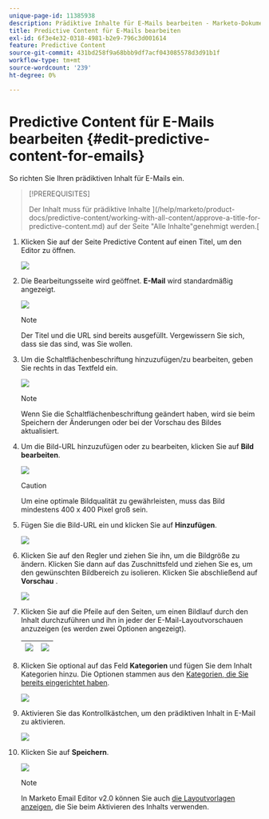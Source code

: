 ```yaml
---
unique-page-id: 11385938
description: Prädiktive Inhalte für E-Mails bearbeiten - Marketo-Dokumente - Produktdokumentation
title: Predictive Content für E-Mails bearbeiten
exl-id: 6f3e4e32-0318-4981-b2e9-796c3d001614
feature: Predictive Content
source-git-commit: 431bd258f9a68bbb9df7acf043085578d3d91b1f
workflow-type: tm+mt
source-wordcount: '239'
ht-degree: 0%

---
```


# Predictive Content für E-Mails bearbeiten {#edit-predictive-content-for-emails}

So richten Sie Ihren prädiktiven Inhalt für E-Mails ein.

>[!PREREQUISITES]
>
>Der Inhalt muss für prädiktive Inhalte ](/help/marketo/product-docs/predictive-content/working-with-all-content/approve-a-title-for-predictive-content.md) auf der Seite &quot;Alle Inhalte&quot;genehmigt werden.[

1. Klicken Sie auf der Seite Predictive Content auf einen Titel, um den Editor zu öffnen.

   ![](assets/image2017-10-3-9-3a30-3a25.png)

1. Die Bearbeitungsseite wird geöffnet. **E-Mail** wird standardmäßig angezeigt.

   ![](assets/image2017-10-3-9-3a31-3a18.png)

   >[!NOTE]
   >
   >Der Titel und die URL sind bereits ausgefüllt. Vergewissern Sie sich, dass sie das sind, was Sie wollen.

1. Um die Schaltflächenbeschriftung hinzuzufügen/zu bearbeiten, geben Sie rechts in das Textfeld ein.

   ![](assets/image2017-10-3-9-3a32-3a18.png)

   >[!NOTE]
   >
   >Wenn Sie die Schaltflächenbeschriftung geändert haben, wird sie beim Speichern der Änderungen oder bei der Vorschau des Bildes aktualisiert.

1. Um die Bild-URL hinzuzufügen oder zu bearbeiten, klicken Sie auf **Bild bearbeiten**.

   ![](assets/image2017-10-3-9-3a33-3a11.png)

   >[!CAUTION]
   >
   >Um eine optimale Bildqualität zu gewährleisten, muss das Bild mindestens 400 x 400 Pixel groß sein.

1. Fügen Sie die Bild-URL ein und klicken Sie auf **Hinzufügen**.

   ![](assets/five.png)

1. Klicken Sie auf den Regler und ziehen Sie ihn, um die Bildgröße zu ändern. Klicken Sie dann auf das Zuschnittsfeld und ziehen Sie es, um den gewünschten Bildbereich zu isolieren. Klicken Sie abschließend auf **Vorschau** .

   ![](assets/six.png)

1. Klicken Sie auf die Pfeile auf den Seiten, um einen Bildlauf durch den Inhalt durchzuführen und ihn in jeder der E-Mail-Layoutvorschauen anzuzeigen (es werden zwei Optionen angezeigt).

   | ![](assets/sevena.png) | ![](assets/sevenb.png) |
   |---|---|

1. Klicken Sie optional auf das Feld **Kategorien** und fügen Sie dem Inhalt Kategorien hinzu. Die Optionen stammen aus den [Kategorien, die Sie bereits eingerichtet haben](/help/marketo/product-docs/predictive-content/getting-started/set-up-categories.md).

   ![](assets/eight.png)

1. Aktivieren Sie das Kontrollkästchen, um den prädiktiven Inhalt in E-Mail zu aktivieren.

   ![](assets/nine.png)

1. Klicken Sie auf **Speichern**.

   ![](assets/save.png)

   >[!NOTE]
   >
   >In Marketo Email Editor v2.0 können Sie auch [die Layoutvorlagen anzeigen](/help/marketo/product-docs/predictive-content/enabling-predictive-content/enable-predictive-content-in-emails.md), die Sie beim Aktivieren des Inhalts verwenden.
